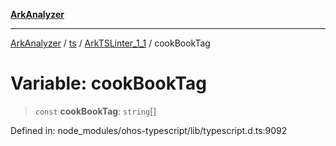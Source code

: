 [**ArkAnalyzer**](../../../../../../README.md)

***

[ArkAnalyzer](../../../../../../globals.md) / [ts](../../../README.md) / [ArkTSLinter\_1\_1](../README.md) / cookBookTag

# Variable: cookBookTag

> `const` **cookBookTag**: `string`[]

Defined in: node\_modules/ohos-typescript/lib/typescript.d.ts:9092
